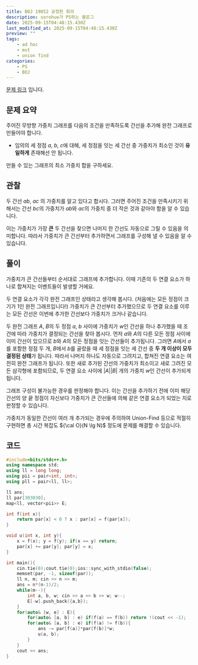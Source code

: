 ```yaml
---
title: BOJ 19852 공정한 회의
description: sorohue가 PS하는 블로그
date: 2025-09-15T04:48:15.430Z
last_modified_at: 2025-09-15T04:48:15.430Z
preview: ""
tags:
    - ad hoc
    - mst
    - union find
categories:
    - PS
    - BOJ
---
```


[문제 링크](https://boj.kr/19852) 입니다.

## 문제 요약

주어진 무방향 가중치 그래프를 다음의 조건을 만족하도록 간선을 추가해 완전 그래프로 만들어야 합니다.

* 임의의 세 정점 $a$, $b$, $c$에 대해, 세 정점을 잇는 세 간선 중 가중치가 최소인 것이 **유일하게** 존재해선 안 됩니다.
  
만들 수 있는 그래프의 최소 가중치 합을 구하세요.

## 관찰

두 간선 $ab$, $ac$ 의 가중치를 알고 있다고 합시다. 그러면 주어진 조건을 만족시키기 위해서는 간선 $bc$의 가중치가 $ab$와 $ac$의 가중치 중 더 작은 것과 같아야 함을 알 수 있습니다.

이는 가중치가 가장 **큰** 두 간선을 찾으면 나머지 한 간선도 자동으로 그릴 수 있음을 의미합니다. 따라서 가중치가 큰 간선부터 추가하면서 그래프를 구성해 낼 수 있음을 알 수 있습니다.

## 풀이

가중치가 큰 간선들부터 순서대로 그래프에 추가합니다. 이때 기존의 두 연결 요소가 하나로 합쳐지는 이벤트들이 발생할 거에요.

두 연결 요소가 각각 완전 그래프인 상태라고 생각해 봅시다. (처음에는 모든 정점이 크기가 1인 완전 그래프입니다!) 가중치가 큰 간선부터 추가했으므로 두 연결 요소를 이루는 모든 간선은 이번에 추가한 간선보다 가중치가 크거나 같습니다. 

두 완전 그래프 $A$, $B$의 두 정점 $a$, $b$ 사이에 가중치가 $w$인 간선을 하나 추가했을 때 조건에 따라 가중치가 결정되는 간선을 찾아 봅시다. 먼저 $a$와 $A$의 다른 모든 정점 사이에 이미 간선이 있으므로 $b$와 $A$의 모든 정점을 잇는 간선들이 추가됩니다. 그러면 $A$에서 $a$를 포함한 정점 두 개, $B$에서 $b$를 골랐을 때 세 정점을 잇는 세 간선 중 **두 개 이상이 모두 결정된 상태**가 됩니다. 따라서 나머지 하나도 자동으로 그려지고, 합쳐진 연결 요소는 여전히 완전 그래프가 됩니다. 또한 새로 추가된 간선의 가중치가 최소이고 새로 그려진 모든 삼각형에 포함되므로, 두 연결 요소 사이에 $|A||B|$ 개의 가중치 $w$인 간선이 추가되게 됩니다.

그래프 구성이 불가능한 경우를 판정해야 합니다. 이는 간선을 추가하기 전에 이미 해당 간선의 양 끝 정점이 자신보다 가중치가 큰 간선들에 의해 같은 연결 요소가 되었는 지로 판정할 수 있습니다.

가중치가 동일한 간선이 여러 개 추가되는 경우에 주의하여 Union-Find 등으로 적절히 구현하면 총 시간 복잡도 ${\cal O}(N \lg N)$ 정도에 문제를 해결할 수 있습니다.

## 코드
```cpp
#include<bits/stdc++.h>
using namespace std;
using ll = long long;
using pii = pair<int, int>;
using pll = pair<ll, ll>;

ll ans;
ll par[303030];
map<ll, vector<pii>> E;

int f(int x){
	return par[x] < 0 ? x : par[x] = f(par[x]);
}

void u(int x, int y){
	x = f(x); y = f(y); if(x == y) return;
	par[x] += par[y]; par[y] = x;
}

int main(){
	cin.tie(0);cout.tie(0);ios::sync_with_stdio(false);
	memset(par, -1, sizeof(par));
	ll n, m; cin >> n >> m;
	ans = n*(n-1)/2;
	while(m--){
		int a, b, w; cin >> a >> b >> w; w--;
		E[-w].push_back({a,b});
	}
	for(auto& [w, e] : E){
		for(auto& [a, b] : e) if(f(a) == f(b)) return !(cout << -1);
		for(auto& [a, b] : e) if(f(a) != f(b)){
			ans -= par[f(a)]*par[f(b)]*w;
			u(a, b);
		}
	}
	cout << ans;
}
```